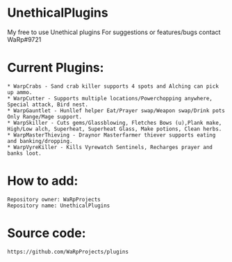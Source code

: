 # UnethicalPlugins
My free to use Unethical plugins
For suggestions or features/bugs contact WaRp#9721

# Current Plugins:
	* WarpCrabs - Sand crab killer supports 4 spots and Alching can pick up ammo.
	* WarpCutter - Supports multiple locations/Powerchopping anywhere, Special attack, Bird nest.
	* WarpGauntlet - Hunllef helper Eat/Prayer swap/Weapon swap/Drink pots Only Range/Mage support.
	* WarpSkiller - Cuts gems/Glassblowing, Fletches Bows (u),Plank make, High/Low alch, Superheat, Superheat Glass, Make potions, Clean herbs.
	* WarpMasterThieving - Draynor Masterfarmer thiever supports eating and banking/dropping.
	* WarpVyreKiller - Kills Vyrewatch Sentinels, Recharges prayer and banks loot. 

# How to add:
	Repository owner: WaRpProjects 	
	Repository name: UnethicalPlugins

# Source code:
	https://github.com/WaRpProjects/plugins

